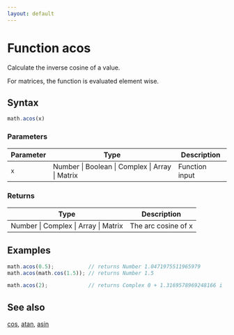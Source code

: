 ```yaml
---
layout: default
---
```


# Function acos

Calculate the inverse cosine of a value.

For matrices, the function is evaluated element wise.


## Syntax

```js
math.acos(x)
```

### Parameters

Parameter | Type | Description
--------- | ---- | -----------
`x` | Number &#124; Boolean &#124; Complex &#124; Array &#124; Matrix | Function input

### Returns

Type | Description
---- | -----------
Number &#124; Complex &#124; Array &#124; Matrix | The arc cosine of x


## Examples

```js
math.acos(0.5);           // returns Number 1.0471975511965979
math.acos(math.cos(1.5)); // returns Number 1.5

math.acos(2);             // returns Complex 0 + 1.3169578969248166 i
```


## See also

[cos](cos.html),
[atan](atan.html),
[asin](asin.html)


<!-- Note: This file is automatically generated from source code comments. Changes made in this file will be overridden. -->
